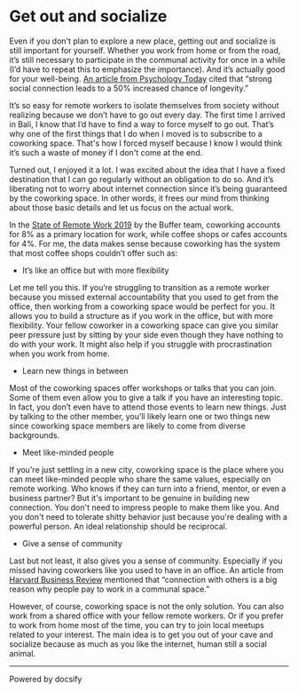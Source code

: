 # Get out and socialize 

Even if you don't plan to explore a new place, getting out and socialize is still important for yourself. Whether you work from home or from the road, it’s still necessary to participate in the communal activity for once in a while (I’d have to repeat this to emphasize the importance). And it’s actually good for your well-being. [An article from Psychology Today](http://www.plosmedicine.org/article/info:doi/10.1371/journal.pmed.1000316) cited that “strong social connection leads to a 50% increased chance of longevity.”

It’s so easy for remote workers to isolate themselves from society without realizing because we don’t have to go out every day. The first time I arrived in Bali, I know that I’d have to find a way to force myself to go out. That’s why one of the first things that I do when I moved is to subscribe to a coworking space. That's how I forced myself because I know I would think it’s such a waste of money if I don't come at the end.

Turned out, I enjoyed it a lot. I was excited about the idea that I have a fixed destination that I can go regularly without an obligation to do so. And it’s liberating not to worry about internet connection since it’s being guaranteed by the coworking space. In other words, it frees our mind from thinking about those basic details and let us focus on the actual work. 

In the [State of Remote Work 2019](https://buffer.com/state-of-remote-work-2019) by the Buffer team, coworking accounts for 8% as a primary location for work, while coffee shops or cafes accounts for 4%. For me, the data makes sense because coworking has the system that most coffee shops couldn’t offer such as: 

- It’s like an office but with more flexibility

Let me tell you this. If you’re struggling to transition as a remote worker because you missed external accountability that you used to get from the office, then working from a coworking space would be perfect for you. It allows you to build a structure as if you work in the office, but with more flexibility. Your fellow coworker in a coworking space can give you similar peer pressure just by sitting by your side even though they have nothing to do with your work. It might also help if you struggle with procrastination when you work from home. 

- Learn new things in between

Most of the coworking spaces offer workshops or talks that you can join. Some of them even allow you to give a talk if you have an interesting topic. In fact, you don’t even have to attend those events to learn new things. Just by talking to the other member, you’ll likely learn one or two things new since coworking space members are likely to come from diverse backgrounds. 

- Meet like-minded people

If you're just settling in a new city, coworking space is the place where you can meet like-minded people who share the same values, especially on remote working. Who knows if they can turn into a friend, mentor, or even a business partner? But it's important to be genuine in building new connection. You don't need to impress people to make them like you. And you don't need to tolerate shitty behavior just because you're dealing with a powerful person. An ideal relationship should be reciprocal.

- Give a sense of community

Last but not least, it also gives you a sense of community. Especially if you missed having coworkers like you used to have in an office. An article from [Harvard Business Review](https://hbr.org/2015/05/why-people-thrive-in-coworking-spaces) mentioned that “connection with others is a big reason why people pay to work in a communal space.”

However, of course, coworking space is not the only solution. You can also work from a shared office with your fellow remote workers. Or if you prefer to work from home most of the time, you can try to join local meetups related to your interest. The main idea is to get you out of your cave and socialize because as much as you like the internet, human still a social animal. 

----

<a href="https://docsify.js.org" target="_blank" style="color: inherit; font-weight: normal; text-decoration: none;">Powered by docsify</a>